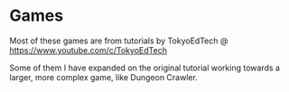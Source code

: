 # Games
Most of these games are from tutorials by TokyoEdTech @ https://www.youtube.com/c/TokyoEdTech

Some of them I have expanded on the original tutorial working towards a larger, more complex game, like Dungeon Crawler.
